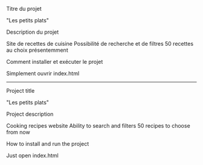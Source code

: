 Titre du projet

"Les petits plats"

Description du projet

Site de recettes de cuisine
Possibilité de recherche et de filtres
50 recettes au choix présentemment

Comment installer et exécuter le projet

Simplement ouvrir index.html

---

Project title

"Les petits plats"

Project description

Cooking recipes website
Ability to search and filters
50 recipes to choose from now

How to install and run the project

Just open index.html
